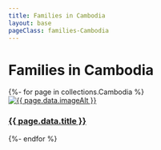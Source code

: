 ```yaml
---
title: Families in Cambodia
layout: base
pageClass: families-Cambodia
---
```


<div class="main-content">
  <h1>Families in Cambodia</h1>
  <div class="grid-container">
    {%- for page in collections.Cambodia %}
    <article class="card">
      <a href="{{ page.url }}">
        <img src="/media/{{ page.data.image }}" alt="{{ page.data.imageAlt }}" class="card-image">
        <div class="card-info">
          <h3 class="card-title">{{ page.data.title }}</h3>
        </div>
      </a>
    </article>
    {%- endfor %}
  </div>
</div>


